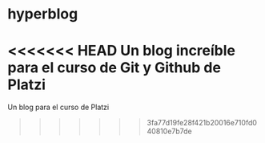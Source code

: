 # hyperblog
<<<<<<< HEAD
Un blog increíble para el curso de Git y Github de Platzi
=======
Un blog para el curso de Platzi
>>>>>>> 3fa77d19fe28f421b20016e710fd040810e7b7de
